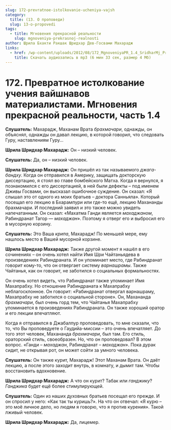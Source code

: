 ```yaml
---
slug: 172-prevratnoe-istolkovanie-ucheniya-vajsh
category:
  title: (13. О проповеди)
  slug: 13-o-propovedi
tags:
  - title: Мгновения прекрасной реальности
    slug: mgnoveniya-prekrasnoj-realnosti
author: Шрила Бхакти Ракшак Шридхар Дев-Госвами Махарадж
links:
  - href: /wp-content/uploads/2012/08/172_MgnoveniyaPR_1.4_SridharMj_Prevratnoye_istolkovaniye_ucheniya_vaishnavov_materialistami.mp3
    title: Скачать аудиозапись в mp3 (6 мин 33 сек, размер 4 Мб)
---
```


# 172. Превратное истолкование учения вайшнавов материалистами. Мгновения прекрасной реальности, часть 1.4

**Слушатель:** Махарадж, Маханам Врата *брахмачари*, однажды, он объяснял, однажды он давал лекцию, в которой говорил, что следовать Гуру, наставлениям Гуру…

**Шрила Шридхар Махарадж:** Он – низкий человек.

**Слушатель:** Да, он – низкий человек.

**Шрила Шридхар Махарадж:** Он пришёл из так называемого *джага-бандху*. Когда он отправился в Америку, защищать докторскую диссертацию, я стоял во главе бомбейского Матха. Когда я вернулся, я познакомился с его диссертацией, в ней были дефекты – под именем Дживы Госвами, он высказал ошибочное суждение. Он сказал: «Я слышал это от одного из моих братьев – доктора Санньяла». Который посещал его лекцию в Бхарампури или где-то ещё, лекцию Махананды брахмачари. И последний заявил и это также можно увидеть напечатанным. Он сказал: «Махатма Ганди является *махаджаном*, Рабиндранат Тагор — *махаджан*». Поэтому я отверг его и выбросил его в мусорную корзину.

**Слушатель:** Это Ваша *крипа*, Махарадж! По меньшей мере, ему нашлось место в Вашей мусорной корзине.

**Шрила Шридхар Махарадж:** Также другой момент я нашёл в его сочинениях – он очень хотел найти Имя Шри Чайтаньядева в произведениях Рабиндраната. И он упоминает место, где Рабиндранат говорит кому-то, что он отвергает систему *варнашрамы*. Также Чайтанья, как он говорит, не заботился о социальных формальностях.

Он очень хотел видеть, что Рабиндранат также упоминает Имя Махапрабху. Но отношение Рабиндраната к Махапрабху неблагосклонное. Он говорит: «Рабиндранат отвергал варнашраму, Махапрабху не заботился о социальной стороне». Он, Махананда *брахмачари*, был очень горд тем, что Чайтанья Махапрабху упоминается в произведениях Рабиндраната. Он также хороший оратор и его лекции впечатляют.

Когда я отправился в Джабалпур проповедовать, то мне сказали, что то, что Вы проповедуете о Гаудийа-миссии – это очень впечатляет. До того этот человек, Махананда *брахмачари*, был там. Его стиль, ораторский стиль, своеобразен. Но, что он проповедовал? В этом вопрос. «Ганди – *махаджан*, Рабиндранат – *махаджан*». Пока дурак сидит, не открывая рот, он может сойти за умного человека.

**Слушатель:** Он также курит, Махарадж! Этот Маханам Врата. Он даёт лекцию, а после этого заходит внутрь, в комнату, и дымит там. Чтобы восстановить вдохновение.

**Шрила Шридхар Махарадж:** А что он курит? Табак или *ганджику*? *Ганджика* будет ещё более стимулирующей.

**Слушатель:** Один из наших духовных братьев посещал его прежде. И он спросил у него: «Как так ты куришь?». На что он отвечал: «Я курю – это моё личное дело, но людям я говорю, что я против курения». Такой лживый человек.

**Шрила Шридхар Махарадж:** Да, лицемер.

